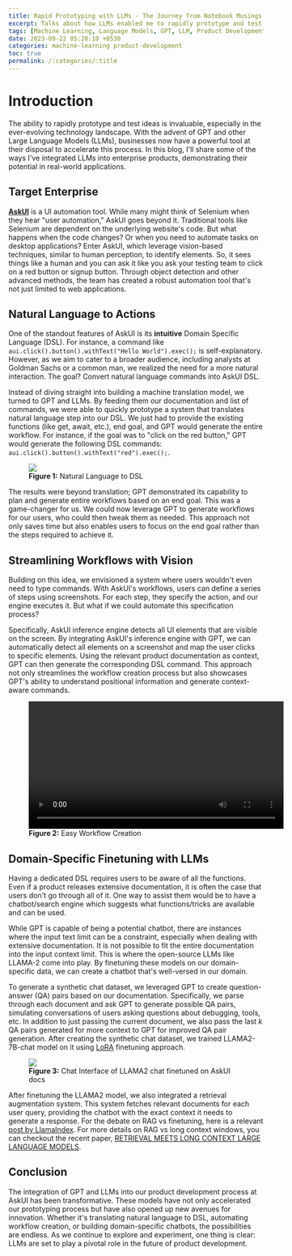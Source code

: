 ```yaml
---
title: Rapid Prototyping with LLMs - The Journey from Notebook Musings to Real-World Enterprise Solutions
excerpt: Talks about how LLMs enabled me to rapidly prototype and test ideas and how they are enabling a new era of Product Integration. 
tags: [Machine Learning, Language Models, GPT, LLM, Product Development, Prototyping, huggingface, transformers]
date: 2023-09-22 05:28:10 +0530
categories: machine-learning product-development
toc: true
permalink: /:categories/:title
---
```


# Introduction

The ability to rapidly prototype and test ideas is invaluable, especially in the ever-evolving technology landscape. With the advent of GPT and other Large Language Models (LLMs), businesses now have a powerful tool at their disposal to accelerate this process. In this blog, I'll share some of the ways I've integrated LLMs into enterprise products, demonstrating their potential in real-world applications.

## Target Enterprise

[__AskUI__](https://www.askui.com/) is a UI automation tool. While many might think of Selenium when they hear "user automation," AskUI goes beyond it. Traditional tools like Selenium are dependent on the underlying website's code. But what happens when the code changes? Or when you need to automate tasks on desktop applications? Enter AskUI, which leverage vision-based techniques, similar to human perception, to identify elements. So, it sees things like a human and you can ask it like you ask your testing team to click on a red button or signup button. Through object detection and other advanced methods, the team has created a robust automation tool that's not just limited to web applications.

## Natural Language to Actions

One of the standout features of AskUI is its __intuitive__ Domain Specific Language (DSL). For instance, a command like `aui.click().button().withText("Hello World").exec();` is self-explanatory. However, as we aim to cater to a broader audience, including analysts at Goldman Sachs or a common man, we realized the need for a more natural interaction. The goal? Convert natural language commands into AskUI DSL.

Instead of diving straight into building a machine translation model, we turned to GPT and LLMs. By feeding them our documentation and list of commands, we were able to quickly prototype a system that translates natural language step into our DSL. We just had to provide the existing functions (like get, await, etc.), end goal, and GPT would generate the entire workflow. For instance, if the goal was to "click on the red button," GPT would generate the following DSL commands: `aui.click().button().withText("red").exec();`.

<figure>
    <a href="{{ site.url }}/{{ site.baseurl }}/assets/images/blog-llm-prototype/nli2dsl.png"><img src="{{ site.url }}/{{ site.baseurl }}/assets/images/blog-llm-prototype/nli2dsl.png"></a>
    <figcaption><b>Figure 1:</b> Natural Language to DSL </figcaption>
</figure>

The results were beyond translation; GPT demonstrated its capability to plan and generate entire workflows based on an end goal. This was a game-changer for us. We could now leverage GPT to generate workflows for our users, who could then tweak them as needed. This approach not only saves time but also enables users to focus on the end goal rather than the steps required to achieve it.

## Streamlining Workflows with Vision

Building on this idea, we envisioned a system where users wouldn't even need to type commands. With AskUI's workflows, users can define a series of steps using screenshots. For each step, they specify the action, and our engine executes it. But what if we could automate this specification process?


Specifically, AskUI inference engine detects all UI elements that are visible on the screen. By integrating AskUI's inference engine with GPT, we can automatically detect all elements on a screenshot and map the user clicks to specific elements. Using the relevant product documentation as context, GPT can then generate the corresponding DSL command. This approach not only streamlines the workflow creation process but also showcases GPT's ability to understand positional information and generate context-aware commands.

<figure style="max-width: 100%; width: 100%;">
<video controls style="max-width: 100%; width: 100%; height: auto;">
    <source src="{{ site.url }}/{{ site.baseurl }}/assets/vids/llm_prototype/easyworkflow.mp4" type="video/mp4">
</video>
    <figcaption><b>Figure 2:</b> Easy Workflow Creation </figcaption>
</figure>

## Domain-Specific Finetuning with LLMs

Having a dedicated DSL requires users to be aware of all the functions. Even if a product releases extensive documentation, it is often the case that users don't go through all of it. One way to assist them would be to have a chatbot/search engine which suggests what functions/tricks are available and can be used.

While GPT is capable of being a potential chatbot, there are instances where the input text limit can be a constraint, especially when dealing with extensive documentation. It is not possible to fit the entire documentation into the input context limit. This is where the open-source LLMs like LLAMA-2 come into play. By finetuning these models on our domain-specific data, we can create a chatbot that's well-versed in our domain.

To generate a synthetic chat dataset, we leveraged GPT to create question-answer (QA) pairs based on our documentation. Specifically, we parse through each document and ask GPT to generate possible QA pairs, simulating conversations of users asking questions about debugging, tools, etc. In addition to just passing the current document, we also pass the last _k_ QA pairs generated for more context to GPT for improved QA pair generation. After creating the synthetic chat dataset, we trained LLAMA2-7B-chat model on it using [LoRA](https://gitlostmurali.com/machine-learning/data-science/lora-qlora) finetuning approach.


<figure>
    <a href="{{ site.url }}/{{ site.baseurl }}/assets/images/blog-llm-prototype/chat1.png"><img src="{{ site.url }}/{{ site.baseurl }}/assets/images/blog-llm-prototype/chat1.png"></a>
    <figcaption><b>Figure 3:</b> Chat Interface of LLAMA2 chat finetuned on AskUI docs</figcaption>
</figure>

After finetuning the LLAMA2 model, we also integrated a retrieval augmentation system. This system fetches relevant documents for each user query, providing the chatbot with the exact context it needs to generate a response. For the debate on RAG vs finetuning, here is a relevant [post by LlamaIndex](https://www.linkedin.com/posts/llamaindex_we-added-a-lot-of-new-fine-tuning-features-activity-7116229026754543616-i-Ab?utm_source=share&utm_medium=member_ios). For more details on RAG vs long context windows, you can checkout the recent paper, [RETRIEVAL MEETS LONG CONTEXT LARGE LANGUAGE MODELS](https://arxiv.org/pdf/2310.03025.pdf).

## Conclusion

The integration of GPT and LLMs into our product development process at AskUI has been transformative. These models have not only accelerated our prototyping process but have also opened up new avenues for innovation. Whether it's translating natural language to DSL, automating workflow creation, or building domain-specific chatbots, the possibilities are endless. As we continue to explore and experiment, one thing is clear: LLMs are set to play a pivotal role in the future of product development.
